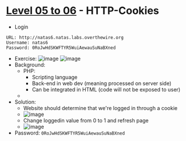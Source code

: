 # [Level 05 to 06](https://overthewire.org/wargames/natas/natas6.html) - HTTP-Cookies

- Login
```
URL: http://natas6.natas.labs.overthewire.org
Username: natas6
Password: 0RoJwHdSKWFTYR5WuiAewauSuNaBXned
```
- Exercise:
![image](https://github.com/user-attachments/assets/fc9700e2-f2c5-4ed0-8a8c-fca73d90683e)
![image](https://github.com/user-attachments/assets/a2c50848-b7d6-44c8-8fe7-f0973b7cb608)
- Background:
  - PHP:
    - Scripting language
    - Back-end in web dev (meaning processed on server side)
    - Can be integrated in HTML (code will not be exposed to user)
  - 
- Solution:
  - Website should determine that we're logged in through a cookie
  - ![image](https://github.com/user-attachments/assets/ec7f817c-bc0b-4a5a-aa1a-b8a3a81366dc)
  - Change loggedin value from 0 to 1 and refresh page
  - ![image](https://github.com/user-attachments/assets/08071521-7b99-4a2e-b451-f67725b813fb)
- Password: `0RoJwHdSKWFTYR5WuiAewauSuNaBXned`
